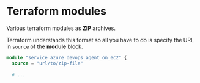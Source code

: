 # Terraform modules #
Various terraform modules as __ZIP__ archives. 

Terraform understands this format so all you have to do is specify the URL in ```source``` of the __module__ block.

```terraform
module "service_azure_devops_agent_on_ec2" {
  source = "url/to/zip-file"
  
  # ...
```
